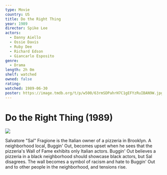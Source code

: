 ```yaml
---
type: Movie
country: US
title: Do the Right Thing
year: 1989
director: Spike Lee
actors:
  - Danny Aiello
  - Ossie Davis
  - Ruby Dee
  - Richard Edson
  - Giancarlo Esposito
genre:
  - Drama
length: 2h 0m
shelf: watched
owned: false
rating:
watched: 1989-06-30
poster: https://image.tmdb.org/t/p/w500/63rmSDPahrH7C1gEFYzRuIBAN9W.jpg
---
```


# Do the Right Thing (1989)

![](https://image.tmdb.org/t/p/w500/63rmSDPahrH7C1gEFYzRuIBAN9W.jpg)

Salvatore "Sal" Fragione is the Italian owner of a pizzeria in Brooklyn. A neighborhood local, Buggin' Out, becomes upset when he sees that the pizzeria's Wall of Fame exhibits only Italian actors. Buggin' Out believes a pizzeria in a black neighborhood should showcase black actors, but Sal disagrees. The wall becomes a symbol of racism and hate to Buggin' Out and to other people in the neighborhood, and tensions rise.